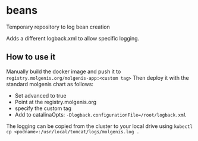 # beans
Temporary repository to log bean creation

Adds a different logback.xml to allow specific logging.

## How to use it
Manually build the docker image and push it to `registry.molgenis.org/molgenis-app:<custom tag>`
Then deploy it with the standard molgenis chart as follows:
* Set advanced to true
* Point at the registry.molgenis.org
* specify the custom tag
* Add to catalinaOpts: `-Dlogback.configurationFile=/root/logback.xml`

The logging can be copied from the cluster to your local drive using
`kubectl cp <podname>:/usr/local/tomcat/logs/molgenis.log .`
